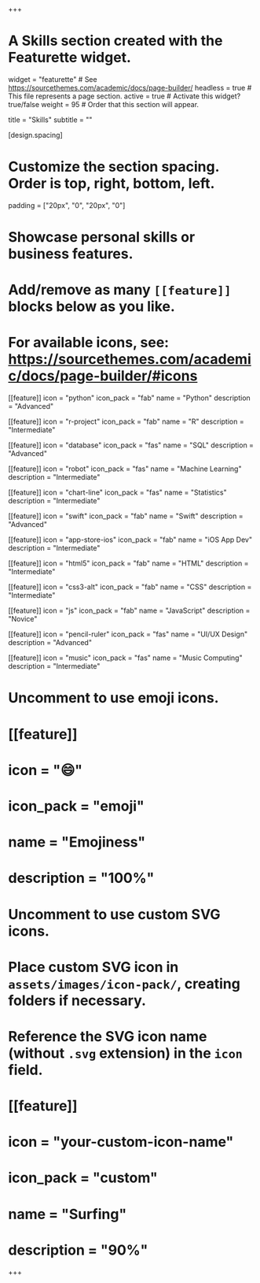 +++
# A Skills section created with the Featurette widget.
widget = "featurette"  # See https://sourcethemes.com/academic/docs/page-builder/
headless = true  # This file represents a page section.
active = true  # Activate this widget? true/false
weight = 95  # Order that this section will appear.

title = "Skills"
subtitle = ""

[design.spacing]
  # Customize the section spacing. Order is top, right, bottom, left.
  padding = ["20px", "0", "20px", "0"]

# Showcase personal skills or business features.
# 
# Add/remove as many `[[feature]]` blocks below as you like.
# 
# For available icons, see: https://sourcethemes.com/academic/docs/page-builder/#icons

[[feature]]
  icon = "python"
  icon_pack = "fab"
  name = "Python"
  description = "Advanced"

[[feature]]
  icon = "r-project"
  icon_pack = "fab"
  name = "R"
  description = "Intermediate"
  
[[feature]]
  icon = "database"
  icon_pack = "fas"
  name = "SQL"
  description = "Advanced"

[[feature]]
  icon = "robot"
  icon_pack = "fas"
  name = "Machine Learning"
  description = "Intermediate"
  
[[feature]]
  icon = "chart-line"
  icon_pack = "fas"
  name = "Statistics"
  description = "Intermediate"

[[feature]]
  icon = "swift"
  icon_pack = "fab"
  name = "Swift"
  description = "Advanced"
  
[[feature]]
  icon = "app-store-ios"
  icon_pack = "fab"
  name = "iOS App Dev"
  description = "Intermediate"

[[feature]]
  icon = "html5"
  icon_pack = "fab"
  name = "HTML"
  description = "Intermediate"

[[feature]]
  icon = "css3-alt"
  icon_pack = "fab"
  name = "CSS"
  description = "Intermediate"

[[feature]]
  icon = "js"
  icon_pack = "fab"
  name = "JavaScript"
  description = "Novice"

[[feature]]
  icon = "pencil-ruler"
  icon_pack = "fas"
  name = "UI/UX Design"
  description = "Advanced"

[[feature]]
  icon = "music"
  icon_pack = "fas"
  name = "Music Computing"
  description = "Intermediate"

# Uncomment to use emoji icons.
# [[feature]]
#  icon = ":smile:"
#  icon_pack = "emoji"
#  name = "Emojiness"
#  description = "100%"  

# Uncomment to use custom SVG icons.
# Place custom SVG icon in `assets/images/icon-pack/`, creating folders if necessary.
# Reference the SVG icon name (without `.svg` extension) in the `icon` field.
# [[feature]]
#  icon = "your-custom-icon-name"
#  icon_pack = "custom"
#  name = "Surfing"
#  description = "90%"

+++
